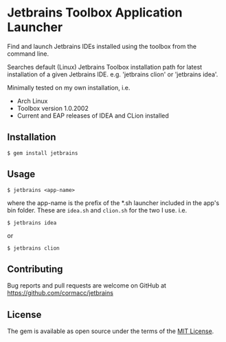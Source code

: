 # Jetbrains Toolbox Application Launcher

Find and launch Jetbrains IDEs installed using the toolbox from the command line.

Searches default (Linux) Jetbrains Toolbox installation path for latest installation of a given Jetbrains IDE. e.g. 'jetbrains clion' or 'jetbrains idea'.

Minimally tested on my own installation, i.e.

* Arch Linux
* Toolbox version 1.0.2002
* Current and EAP releases of IDEA and CLion installed



## Installation
    
    $ gem install jetbrains

## Usage

    $ jetbrains <app-name>

where the app-name is the prefix of the *.sh launcher included in the app's bin folder.
These are `idea.sh` and `clion.sh` for the two I use. i.e.

    $ jetbrains idea
    
or

    $ jetbrains clion 


## Contributing

Bug reports and pull requests are welcome on GitHub at https://github.com/cormacc/jetbrains


## License

The gem is available as open source under the terms of the [MIT License](http://opensource.org/licenses/MIT).

